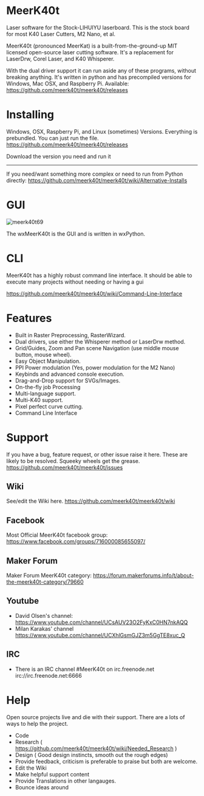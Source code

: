 # MeerK40t
Laser software for the Stock-LIHUIYU laserboard. This is the stock board for most K40 Laser Cutters, M2 Nano, et al.

MeerK40t (pronounced MeerKat) is a built-from-the-ground-up MIT licensed open-source laser cutting software. It's a replacement for LaserDrw, Corel Laser, and K40 Whisperer. 

With the dual driver support it can run aside any of these programs, without breaking anything. It's written in python and has precompiled versions for Windows, Mac OSX, and Raspberry Pi. Available: https://github.com/meerk40t/meerk40t/releases


# Installing

Windows, OSX, Raspberry Pi, and Linux (sometimes) Versions.
Everything is prebundled. You can just run the file.
https://github.com/meerk40t/meerk40t/releases

Download the version you need and run it

---

If you need/want something more complex or need to run from Python directly: https://github.com/meerk40t/meerk40t/wiki/Alternative-Installs

# GUI

![meerk40t69](https://user-images.githubusercontent.com/3302478/97104931-babe8e80-1674-11eb-841b-5c8f4674a629.png)

The wxMeerK40t is the GUI and is written in wxPython.

# CLI

MeerK40t has a highly robust command line interface. It should be able to execute many projects without needing or having a gui

https://github.com/meerk40t/meerk40t/wiki/Command-Line-Interface

# Features

* Built in Raster Preprocessing, RasterWizard.
* Dual drivers, use either the Whisperer method or LaserDrw method. 
* Grid/Guides, Zoom and Pan scene Navigation (use middle mouse button, mouse wheel).
* Easy Object Manipulation.
* PPI Power modulation (Yes, power modulation for the M2 Nano)
* Keybinds and advanced console execution.
* Drag-and-Drop support for SVGs/Images.
* On-the-fly job Processing
* Multi-language support.
* Multi-K40 support.
* Pixel perfect curve cutting.
* Command Line Interface


# Support

If you have a bug, feature request, or other issue raise it here. These are likely to be resolved. Squeeky wheels get the grease.
https://github.com/meerk40t/meerk40t/issues

## Wiki
See/edit the Wiki here.
https://github.com/meerk40t/meerk40t/wiki

## Facebook
Most Official MeerK40t facebook group: https://www.facebook.com/groups/716000085655097/

## Maker Forum
Maker Forum MeerK40t category: https://forum.makerforums.info/t/about-the-meerk40t-category/79660

## Youtube
* David Olsen's channel: https://www.youtube.com/channel/UCsAUV23O2FyKxC0HN7nkAQQ
* Milan Karakas' channel https://www.youtube.com/channel/UCXhlGsmGJZ3m5GgTE8xuc_Q

## IRC
* There is an IRC channel #MeerK40t on irc.freenode.net irc://irc.freenode.net:6666

# Help

Open source projects live and die with their support. There are a lots of ways to help the project.
* Code
* Research ( https://github.com/meerk40t/meerk40t/wiki/Needed_Research )
* Design ( Good design instincts, smooth out the rough edges)
* Provide feedback, criticism is preferable to praise but both are welcome.
* Edit the Wiki
* Make helpful support content
* Provide Translations in other langauges.
* Bounce ideas around
